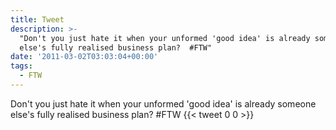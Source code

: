 ```yaml
---
title: Tweet
description: >-
  "Don't you just hate it when your unformed 'good idea' is already someone
  else's fully realised business plan?  #FTW"
date: '2011-03-02T03:03:04+00:00'
tags:
  - FTW
---
```

Don't you just hate it when your unformed 'good idea' is already someone else's fully realised business plan?  #FTW
      {{< tweet 0 0 >}}
    
